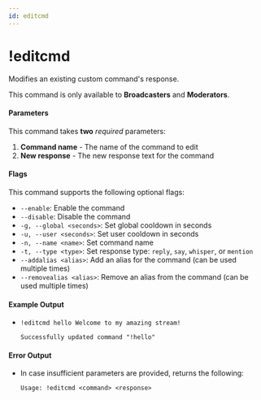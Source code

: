 ```yaml
---
id: editcmd
---
```


# !editcmd

Modifies an existing custom command's response.

This command is only available to **Broadcasters** and **Moderators**.

#### Parameters

This command takes **two** *required* parameters:
1. **Command name** - The name of the command to edit
2. **New response** - The new response text for the command

#### Flags

This command supports the following optional flags:
- `--enable`: Enable the command
- `--disable`: Disable the command
- `-g, --global <seconds>`: Set global cooldown in seconds
- `-u, --user <seconds>`: Set user cooldown in seconds
- `-n, --name <name>`: Set command name
- `-t, --type <type>`: Set response type: `reply`, `say`, `whisper`, or `mention`
- `--addalias <alias>`: Add an alias for the command (can be used multiple times)
- `--removealias <alias>`: Remove an alias from the command (can be used multiple times)

#### Example Output

* `!editcmd hello Welcome to my amazing stream!`

    ```
    Successfully updated command "!hello"
    ```

#### Error Output

* In case insufficient parameters are provided, returns the following:

    ```
    Usage: !editcmd <command> <response>
    ```

